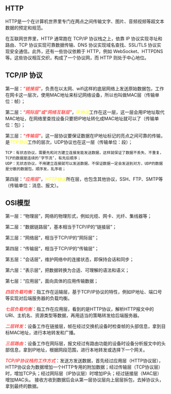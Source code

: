 ## HTTP
HTTP是一个在计算机世界里专门在两点之间传输文字、图片、音频视频等超文本数据的预定和规范。

在互联网世界里，HTTP 通常跑在 TCP/IP 协议栈之上，依靠 IP 协议实现寻址和路由、TCP 协议实现可靠数据传输、DNS 协议实现域名查找、SSL/TLS 协议实现安全通信。此外，还有一些协议依赖于 HTTP，例如 WebSocket、HTTPDNS 等。这些协议相互交织，构成了一个协议网，而 HTTP 则处于中心地位。

## TCP/IP 协议

第一层：<em style='color:red;'>“链接层”</em>，负责在以太网、wifi这样的底层网络上发送原始数据包，工作在网卡这一层次，使用MAC地址来标记网络设备，所以也叫做MAC层（传输单位：帧）；

第二层：<em style='color:red;'>“网际层”或“网络互联层”</em>，<em style='color: yellow;'>IP协议</em>工作在这一层，这一层会用IP地址取代MAC地址，在网络里查找设备只要把IP地址转化成MAC地址就可以了（传输单位：包）；

第三层：<em style='color:red;'>“传输层”</em>，这一层协议要保证数据在IP地址标记的亮点之间可靠的传输，是<em style='color: yellow;'>TCP协议</em>工作的层次，UDP协议也在这一层（传输单位：段）；
```
TCP：有状态协议，需要先和对方建立连接发能发送数据，这样就保证了数据不丢失、不重复，TCP的数据是连续的‘字节流’，有先后顺序；
UDP：无状态协议，不用建立连接就可以发送数据，不保证数据一定会发送到对方，UDP的数据是分散的数据包，顺序发，乱序收；
```

第四层：<em style='color:red;'>“应用层”</em>，<em style='color: yellow;'>HTTP协议</em>所在层，也包含其他协议，SSH、FTP、SMTP等（传输单位：消息、报文）。

## OSI模型

第一层：“物理层”，网络的物理形式，例如光缆、网卡、光纤、集线器等；

第二层：“数据链路层”，基本相当于TCP/IP的“链接层”；

第三层：“网络层”，相当于TCP/IP的“网际层”；

第四层：“传输层”，相当于TCP/IP的“传输层”；

第五层：“会话层”，维护网络中的连接状态，即保持会话和同步；

第六层：“表示层”，把数据转换为合适、可理解的语法和语义；

第七层：“应用层”，面向具体的应用传输数据；


<em style='color: red;'>四层负载均衡</em>：指工作在运输层，基于TCP/IP协议的特性，例如IP地址、端口号等实现对后端服务器的负载均衡。

<em style='color: red;'>七层负载均衡</em>：指工作在应用层，看到的是HTTP协议，解析HTTP报文中的URI、主机名、资源类型等数据，再用适当的策略转发给后端服务器。

<em style='color: red;'>二层转发</em>：设备工作在链接层，帧在经过交换机设备时检查帧的头部信息，拿到目标MAC地址，进行本地转发和广播。

<em style='color: red;'>三层路由</em>：设备工作在网际层，报文经过有路由功能的设备时设备分析报文中的头部信息，拿到IP地址，根据网段范围，进行本地转发或选择下一个网关。

<em style='color: red;'>TCP/IP协议栈的工作方式</em>：发送方发送数据，首先经过应用层（HTTP协议层），HTTP协议会为数据增加一个HTTP专用的附加数据；经过传输层（TCP协议层）时，增加TCP头；经过网际层（IP协议层）时增加IP头；经过链接层（MAC层）增加MAC头。
接收方收到数据后会从第一层协议层向上层层拆包，去掉协议头，拿到最终的数据。